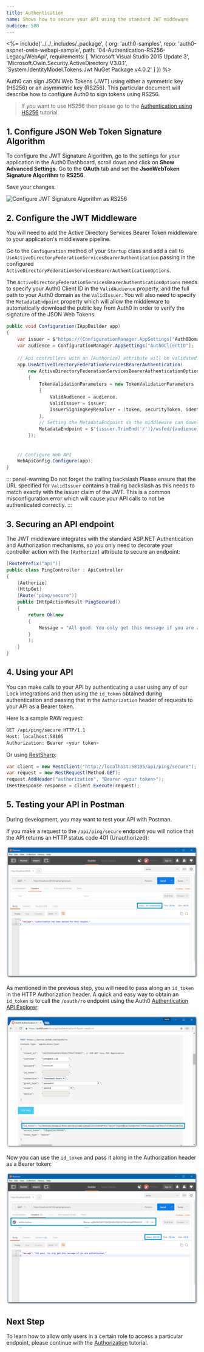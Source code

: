 ```yaml
---
title: Authentication
name: Shows how to secure your API using the standard JWT middeware
budicon: 500
---
```


<%= include('../../_includes/_package', {
  org: 'auth0-samples',
  repo: 'auth0-aspnet-owin-webapi-sample',
  path: '04-Authentication-RS256-Legacy/WebApi',
  requirements: [
    'Microsoft Visual Studio 2015 Update 3',
    'Microsoft.Owin.Security.ActiveDirectory V3.0.1',
    'System.IdentityModel.Tokens.Jwt NuGet Package v4.0.2'
  ]
}) %>

Auth0 can sign JSON Web Tokens (JWT) using either a symmetric key (HS256) or an asymmetric key (RS256). This particular document will describe how to configure Auth0 to sign tokens using RS256.

> If you want to use HS256 then please go to the [Authentication using HS256](/quickstart/backend/webapi-owin/05-authentication-hs256-deprecated) tutorial.

## 1. Configure JSON Web Token Signature Algorithm

To configure the JWT Signature Algorithm, go to the settings for your application in the Auth0 Dashboard, scroll down and click on **Show Advanced Settings**. Go to the **OAuth** tab and set the **JsonWebToken Signature Algorithm** to **RS256**.

Save your changes.

![Configure JWT Signature Algorithm as RS256](/media/articles/server-apis/webapi-owin/jwt-signature-rs256.png)

## 2. Configure the JWT Middleware

You will need to add the Active Directory Services Bearer Token middleware to your application's middleware pipeline.

Go to the `Configuration` method of your `Startup` class and add a call to `UseActiveDirectoryFederationServicesBearerAuthentication` passing in the configured `ActiveDirectoryFederationServicesBearerAuthenticationOptions`.

The `ActiveDirectoryFederationServicesBearerAuthenticationOptions` needs to specify your Auth0 Client ID in the `ValidAudience` property, and the full path to your Auth0 domain as the `ValidIssuer`. You will also need to specify the `MetadataEndpoint` property which will allow the middleware to automatically download the public key from Auth0 in order to verify the signature of the JSON Web Tokens.

```csharp
public void Configuration(IAppBuilder app)
{
    var issuer = $"https://{ConfigurationManager.AppSettings["Auth0Domain"]}/";
    var audience = ConfigurationManager.AppSettings["Auth0ClientID"];

    // Api controllers with an [Authorize] attribute will be validated with JWT
    app.UseActiveDirectoryFederationServicesBearerAuthentication(
        new ActiveDirectoryFederationServicesBearerAuthenticationOptions
        {
            TokenValidationParameters = new TokenValidationParameters
            {
                ValidAudience = audience,
                ValidIssuer = issuer,
                IssuerSigningKeyResolver = (token, securityToken, identifier, parameters) => parameters.IssuerSigningTokens.FirstOrDefault()?.SecurityKeys?.FirstOrDefault()
            },
            // Setting the MetadataEndpoint so the middleware can download the RS256 certificate
            MetadataEndpoint = $"{issuer.TrimEnd('/')}/wsfed/{audience}/FederationMetadata/2007-06/FederationMetadata.xml"
        });


    // Configure Web API
    WebApiConfig.Configure(app);
}
```

::: panel-warning Do not forget the trailing backslash
Please ensure that the URL specified for `ValidIssuer` contains a trailing backslash as this needs to match exactly with the issuer claim of the JWT. This is a common misconfiguration error which will cause your API calls to not be authenticated correctly.
:::

## 3. Securing an API endpoint

The JWT middleware integrates with the standard ASP.NET Authentication and Authorization mechanisms, so you only need to decorate your controller action with the `[Authorize]` attribute to secure an endpoint:

```csharp
[RoutePrefix("api")]
public class PingController : ApiController
{
    [Authorize]
    [HttpGet]
    [Route("ping/secure")]
    public IHttpActionResult PingSecured()
    {
        return Ok(new
        {
            Message = "All good. You only get this message if you are authenticated."
        }
        );
    }
}
```

## 4. Using your API

You can make calls to your API by authenticating a user using any of our Lock integrations and then using the `id_token` obtained during authentication and passing that in the `Authorization` header of requests to your API as a Bearer token.

Here is a sample RAW request:

```bash
GET /api/ping/secure HTTP/1.1
Host: localhost:58105
Authorization: Bearer <your token>
```

Or using [RestSharp](http://restsharp.org/):

```csharp
var client = new RestClient("http://localhost:58105/api/ping/secure");
var request = new RestRequest(Method.GET);
request.AddHeader("authorization", "Bearer <your token>");
IRestResponse response = client.Execute(request);
```

## 5. Testing your API in Postman

During development, you may want to test your API with Postman.

If you make a request to the `/api/ping/secure` endpoint you will notice that the API returns an HTTP status code 401 (Unauthorized):

![Unauthorized request in Postman](/media/articles/server-apis/webapi-owin/postman-not-authorized.png)

As mentioned in the previous step, you will need to pass along an `id_token` in the HTTP Authorization header. A quick and easy way to obtain an `id_token` is to call the `/oauth/ro` endpoint using the Auth0 [Authentication API Explorer](/api/authentication/reference#resource-owner):

![Obtain a JWT](/media/articles/server-apis/webapi-owin/request-jwt.png)

Now you can use the `id_token` and pass it along in the Authorization header as a Bearer token:

![Authorized request in Postman](/media/articles/server-apis/webapi-owin/postman-authorized.png)

## Next Step

To learn how to allow only users in a certain role to access a particular endpoint, please continue with the [Authorization](/quickstart/backend/webapi-owin/06-authorization-deprecated) tutorial.
